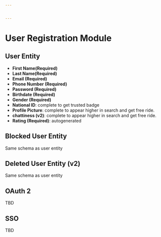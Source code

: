 ```yaml
---


---
```


<h1 id="user-registration-module">User Registration Module</h1>
<h2 id="user-entity">User Entity</h2>
<ul>
<li><strong>First Name(Required)</strong></li>
<li><strong>Last Name(Required)</strong></li>
<li><strong>Email (Required)</strong></li>
<li><strong>Phone Number (Required)</strong></li>
<li><strong>Password (Required)</strong></li>
<li><strong>Birthdate (Required)</strong></li>
<li><strong>Gender (Required)</strong></li>
<li><strong>National ID</strong>: complete to get trusted badge</li>
<li><strong>Profile Picture</strong>: complete to appear higher in search and get free ride.</li>
<li><strong>chattiness (v2)</strong>: complete to appear higher in search and get free ride.</li>
<li><strong>Rating (Required)</strong>: autogenerated</li>
</ul>
<h2 id="blocked-user-entity">Blocked User Entity</h2>
<p>Same schema as user entity</p>
<h2 id="deleted-user-entity-v2">Deleted User Entity (v2)</h2>
<p>Same schema as user entity</p>
<h2 id="oauth-2">OAuth 2</h2>
<p>TBD</p>
<h2 id="sso">SSO</h2>
<p>TBD</p>

